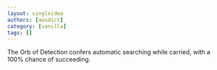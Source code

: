 ```yaml
---
layout: singleidea
authors: [aosdict]
category: [vanilla]
tags: []
---
```

The Orb of Detection confers automatic searching while carried, with a 100% chance of succeeding.
